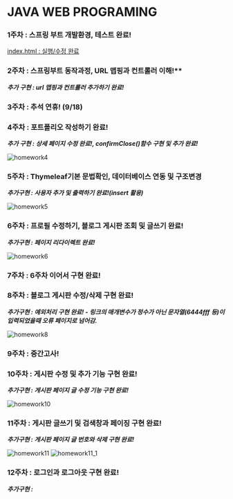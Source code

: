 # JAVA WEB PROGRAMING

### 1주차 : 스프링 부트 개발환경, 테스트 완료!

[index.html : 실행/수정 완료](https://github.com/Ohhaeseo)

### 2주차 : 스프링부트 동작과정, URL 맵핑과 컨트롤러 이해!**

***추가 구현 : url 맵핑과 컨트롤러 추가하기 완료!***

### 3주차 : 추석 연휴! (9/18)

### 4주차 : 포트폴리오 작성하기 완료!

***추가 구현 : 상세 페이지 수정 완료!, confirmClose()함수 구현 및 추가 완료!***

![homework4](https://github.com/user-attachments/assets/cac4f504-66c2-46e3-be37-9d5ac82374ac)

### 5주차 : Thymeleaf기본 문법확인, 데이터베이스 연동 및 구조변경

***추가구현 : 사용자 추가 및 출력하기 완료!(insert 활용)***

![homework5](https://github.com/user-attachments/assets/1502f352-07f5-4c5c-930d-a036ac3bd77c)

### 6주차 : 프로필 수정하기, 블로그 게시판 조회 및 글쓰기 완료!

***추가구현 : 페이지 리다이렉트 완료!***

![homework6](https://github.com/user-attachments/assets/03b5fc01-81df-41ff-bb4e-1cf84df1f725)

### 7주차 : 6주차 이어서 구현 완료!

### 8주차 : 블로그 게시판 수정/삭제 구현 완료!

***추가구현 : 예외처리 구현 완료! - 링크의 매개변수가 정수가 아닌 문자열(6444fff 등)이 입력되었을때 오류 페이지로 넘어감.***

![homework8](https://github.com/user-attachments/assets/bbcd8e73-db31-4dd9-967c-9b98d047b9b2)

### 9주차 : 중간고사!

### 10주차 : 게시판 수정 및 추가 기능 구현 완료!

***추가구현 : 게시판 페이지 글 수정 기능 구현 완료!***

![homework10](https://github.com/user-attachments/assets/5a08d062-39c0-4782-9996-59214cd4e54e)

### 11주차 : 게시판 글쓰기 및 검색창과 페이징 구현 완료!

***추가구현 : 게시판 페이지 글 번호와 삭제 구현 완료!***

![homework11](https://github.com/user-attachments/assets/4835041e-620e-48e9-a723-4a8a77f40ecc)
![homework11_1](https://github.com/user-attachments/assets/48525408-9d96-4101-8839-9143487bf6ac)

### 12주차 : 로그인과 로그아웃 구현 완료!

***추가구현 :***




